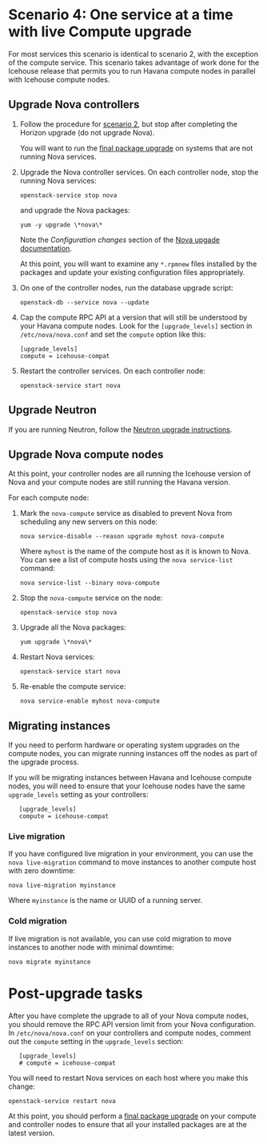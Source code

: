 # Scenario 4: One service at a time with live Compute upgrade

For most services this scenario is identical to scenario 2, with the
exception of the compute service.  This scenario takes advantage of
work done for the Icehouse release that permits you to run Havana
compute nodes in parallel with Icehouse compute nodes.

## Upgrade Nova controllers

1. Follow the procedure for [scenario 2][s2], but stop after completing
   the Horizon upgrade (do not upgrade Nova).

   You will want to run the [final package upgrade][final] on systems that are
   not running Nova services.

   [final]: final-package-upgrade.html

1. Upgrade the Nova controller services.  On each controller node,
   stop the running Nova services:

       openstack-service stop nova

   and upgrade the Nova packages:

       yum -y upgrade \*nova\*

   Note the *Configuration changes* section of the [Nova upgade
   documentation][nova-upgrade].

   [nova-upgrade]: upgrade-nova.html

   At this point, you will want to examine any `*.rpmnew` files
   installed by the packages and update your existing configuration
   files appropriately.

1. On one of the controller nodes, run the database upgrade script:

       openstack-db --service nova --update

1. Cap the compute RPC API at a version that will still be understood
   by your Havana compute nodes.  Look for the `[upgrade_levels]`
   section in `/etc/nova/nova.conf` and set the `compute` option like
   this:

       [upgrade_levels]
       compute = icehouse-compat

1. Restart the controller services.  On each controller node:

       openstack-service start nova

[s2]: upgrade-2.html

## Upgrade Neutron

If you are running Neutron, follow the [Neutron upgrade
instructions][].

[neutron upgrade instructions]: upgrade-neutron.html

## Upgrade Nova compute nodes

At this point, your controller nodes are all running the Icehouse
version of Nova and your compute nodes are still running the Havana
version.

For each compute node:

1. Mark the `nova-compute` service as disabled to prevent Nova from
   scheduling any new servers on this node:

       nova service-disable --reason upgrade myhost nova-compute

   Where `myhost` is the name of the compute host as it is known to
   Nova.  You can see a list of compute hosts using the `nova
   service-list` command:

       nova service-list --binary nova-compute

1. Stop the `nova-compute` service on the node:

       openstack-service stop nova

1. Upgrade all the Nova packages:

       yum upgrade \*nova\*

1. Restart Nova services:

       openstack-service start nova

1. Re-enable the compute service:

       nova service-enable myhost nova-compute

## Migrating instances

If you need to perform hardware or operating system upgrades on the
compute nodes, you can migrate running instances off the nodes as part
of the upgrade process.

If you will be migrating instances between Havana and Icehouse compute
nodes, you will need to ensure that your Icehouse nodes have the same
`upgrade_levels` setting as your controllers:

       [upgrade_levels]
       compute = icehouse-compat

### Live migration

If you have configured live migration in your environment, you can use
the `nova live-migration` command to move instances to another compute
host with zero downtime:

    nova live-migration myinstance

Where `myinstance` is the name or UUID of a running server.

### Cold migration

If live migration is not available, you can use cold migration to move
instances to another node with minimal downtime:

    nova migrate myinstance

# Post-upgrade tasks

After you have complete the upgrade to all of your Nova compute nodes,
you should remove the RPC API version limit from your Nova
configuration.  In `/etc/nova/nova.conf` on your controllers and
compute nodes, comment out the `compute` setting in the
`upgrade_levels` section:

       [upgrade_levels]
       # compute = icehouse-compat

You will need to restart Nova services on each host where you make
this change:

    openstack-service restart nova

At this point, you should perform a [final package upgrade][final] on
your compute and controller nodes to ensure that all your installed
packages are at the latest version.

